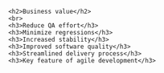 
          <h2>Business value</h2>
          <br>
          <h3>Reduce QA effort</h3>
          <h3>Minimize regressions</h3>
          <h3>Increased stability</h3>
          <h3>Improved software quality</h3>
          <h3>Streamlined delivery process</h3>
          <h3>Key feature of agile development</h3>
        